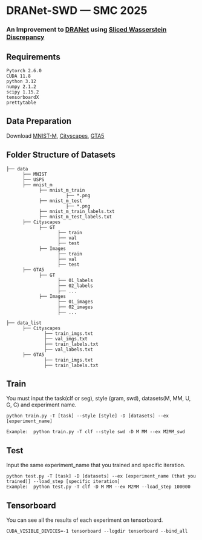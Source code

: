 # DRANet-SWD — SMC 2025
### An Improvement to [DRANet](https://github.com/Seung-Hun-Lee/DRANet) using [Sliced Wasserstein Discrepancy](https://github.com/apple/ml-cvpr2019-swd)
### 
## Requirements
```
Pytorch 2.6.0
CUDA 11.8
python 3.12
numpy 2.1.2
scipy 1.15.2
tensorboardX
prettytable
```
## Data Preparation
Download [MNIST-M](https://github.com/fungtion/DANN), [Cityscapes](https://www.cityscapes-dataset.com/), [GTA5](https://download.visinf.tu-darmstadt.de/data/from_games/)
## Folder Structure of Datasets
```
├── data
      ├── MNIST
      ├── USPS
      ├── mnist_m
            ├── mnist_m_train
                      ├── *.png
            ├── mnist_m_test
                      ├── *.png
            ├── mnist_m_train_labels.txt
            ├── mnist_m_test_labels.txt
      ├── Cityscapes
            ├── GT
                   ├── train
                   ├── val
                   ├── test
            ├── Images
                   ├── train
                   ├── val
                   ├── test
      ├── GTA5
            ├── GT
                   ├── 01_labels
                   ├── 02_labels
                   ├── ...
            ├── Images
                   ├── 01_images
                   ├── 02_images
                   ├── ...
      
├── data_list
      ├── Cityscapes
              ├── train_imgs.txt
              ├── val_imgs.txt
              ├── train_labels.txt
              ├── val_labels.txt
      ├── GTA5
              ├── train_imgs.txt
              ├── train_labels.txt

```
## Train
You must input the task(clf or seg), style (gram, swd), datasets(M, MM, U, G, C) and experiment name.
```
python train.py -T [task] --style [style] -D [datasets] --ex [experiment_name]

Example:  python train.py -T clf --style swd -D M MM --ex M2MM_swd
```
## Test
Input the same experiment_name that you trained and specific iteration.
```
python test.py -T [task] -D [datasets] --ex [experiment_name (that you trained)] --load_step [specific iteration]
Example:  python test.py -T clf -D M MM --ex M2MM --load_step 100000
```
## Tensorboard
You can see all the results of each experiment on tensorboard.
```
CUDA_VISIBLE_DEVICES=-1 tensorboard --logdir tensorboard --bind_all
```
